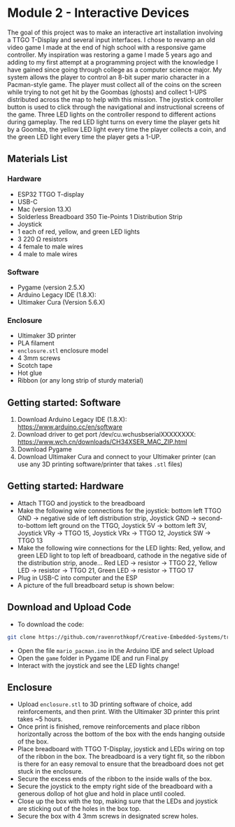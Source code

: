 # Module 2 - Interactive Devices
The goal of this project was to make an interactive art installation involving a TTGO T-Display and several input interfaces. I chose to revamp an old video game I made at the end of high school with a responsive game controller. My inspiration was restoring a game I made 5 years ago and adding to my first attempt at a programming project with the knowledge I have gained since going through college as a computer science major. My system allows the player to control an 8-bit super mario character in a Pacman-style game. The player must collect all of the coins on the screen while trying to not get hit by the Goombas (ghosts) and collect 1-UPS distributed across the map to help with this mission. The joystick controller button is used to click through the navigational and instructional screens of the game. Three LED lights on the controller respond to different actions during gameplay. The red LED light turns on every time the player gets hit by a Goomba, the yellow LED light every time the player collects a coin, and the green LED light every time the player gets a 1-UP.

## Materials List
### Hardware
- ESP32 TTGO T-display
- USB-C
- Mac (version 13.X)
- Solderless Breadboard 350 Tie-Points 1 Distribution Strip
- Joystick
- 1 each of red, yellow, and green LED lights
- 3 220 Ω resistors
- 4 female to male wires
- 4 male to male wires
### Software
-  Pygame (version 2.5.X)
-  Arduino Legacy IDE (1.8.X):
-  Ultimaker Cura (Version 5.6.X)
### Enclosure
- Ultimaker 3D printer
- PLA filament
- `enclosure.stl` enclosure model
- 4 3mm screws
- Scotch tape
- Hot glue
- Ribbon (or any long strip of sturdy material)
## Getting started: Software
1. Download Arduino Legacy IDE (1.8.X): https://www.arduino.cc/en/software
2. Download driver to get port /dev/cu.wchusbserialXXXXXXXX: https://www.wch.cn/downloads/CH34XSER_MAC_ZIP.html
3. Download Pygame
4. Download Ultimaker Cura and connect to your Ultimaker printer (can use any 3D printing software/printer that takes `.stl` files)
## Getting started: Hardware
- Attach TTGO and joystick to the breadboard
- Make the following wire connections for the joystick: bottom left TTGO GND -> negative side of left distribution strip, Joystick GND -> second-to-bottom left ground on the TTGO, Joystick 5V -> bottom left 3V, Joystick VRy -> TTGO 15, Joystick VRx -> TTGO 12, Joystick SW -> TTGO 13
- Make the following wire connections for the LED lights: Red, yellow, and green LED light to top left of breadboard, cathode in the negative side of the distribution strip, anode... Red LED -> resistor -> TTGO 22, Yellow LED -> resistor -> TTGO 21, Green LED -> resistor -> TTGO 17
- Plug in USB-C into computer and the ESP
- A picture of the full breadboard setup is shown below:
## Download and Upload Code
- To download the code:
```bash
git clone https://github.com/ravenrothkopf/Creative-Embedded-Systems/tree/main/Module%202/
```

- Open the file `mario_pacman.ino` in the Arduino IDE and select Upload
- Open the `game` folder in Pygame IDE and run Final.py
- Interact with the joystick and see the LED lights change!
## Enclosure
- Upload `enclosure.stl` to 3D printing software of choice, add reinforcements, and then print. With the Ultimaker 3D printer this print takes ~5 hours.
- Once print is finished, remove reinforcements and place ribbon horizontally across the bottom of the box with the ends hanging outside of the box.
- Place breadboard with TTGO T-Display, joystick and LEDs wiring on top of the ribbon in the box. The breadboard is a very tight fit, so the ribbon is there for an easy removal to ensure that the breadboard does not get stuck in the enclosure.
- Secure the excess ends of the ribbon to the inside walls of the box.
- Secure the joystick to the empty right side of the breadboard with a generous dollop of hot glue and hold in place until cooled.
- Close up the box with the top, making sure that the LEDs and joystick are sticking out of the holes in the box top.
- Secure the box with 4 3mm screws in designated screw holes.
